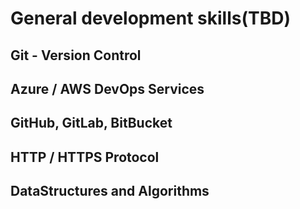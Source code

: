 # General development skills(TBD)

## Git - Version Control

## Azure / AWS DevOps Services

## GitHub, GitLab, BitBucket

## HTTP / HTTPS Protocol

## DataStructures and Algorithms